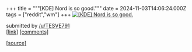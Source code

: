 +++
title = """[KDE] Nord is so good."""
date = 2024-11-03T14:06:24.000Z
tags = ["reddit","wm"]
+++
[![[KDE] Nord is so good.](https://preview.redd.it/dcksu07q0pyd1.png?width=640&crop=smart&auto=webp&s=b89f2f615126143d659882ed654a1f76c8481628 "[KDE] Nord is so good.")](https://www.reddit.com/r/unixporn/comments/1ginlws/kde_nord_is_so_good/)

submitted by [/u/TESVE791](https://www.reddit.com/user/TESVE791)  
[\[link\]](https://i.redd.it/dcksu07q0pyd1.png) [\[comments\]](https://www.reddit.com/r/unixporn/comments/1ginlws/kde_nord_is_so_good/)

[[source]](https://www.reddit.com/r/unixporn/comments/1ginlws/kde_nord_is_so_good/)
